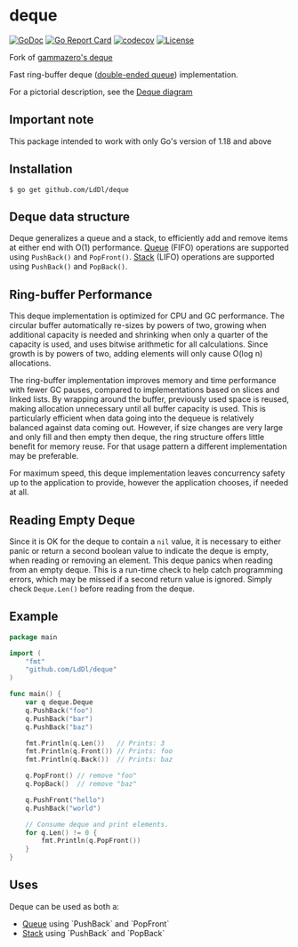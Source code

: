 # deque

[![GoDoc](https://pkg.go.dev/badge/github.com/LdDl/deque)](https://pkg.go.dev/github.com/LdDl/deque)
[![Go Report Card](https://goreportcard.com/badge/github.com/LdDl/deque)](https://goreportcard.com/report/github.com/LdDl/deque)
[![codecov](https://codecov.io/gh/LdDl/deque/branch/master/graph/badge.svg)](https://codecov.io/gh/LdDl/deque)
[![License](https://img.shields.io/badge/License-MIT-blue.svg)](LICENSE)

Fork of [gammazero's deque](https://github.com/gammazero/deque)

Fast ring-buffer deque ([double-ended queue](https://en.wikipedia.org/wiki/Double-ended_queue)) implementation.

For a pictorial description, see the [Deque diagram](https://github.com/LdDl/deque/wiki)

## Important note

This package intended to work with only Go's version of 1.18 and above

## Installation

```shell
$ go get github.com/LdDl/deque
```

## Deque data structure

Deque generalizes a queue and a stack, to efficiently add and remove items at either end with O(1) performance.  [Queue](https://en.wikipedia.org/wiki/Queue_(abstract_data_type)) (FIFO) operations are supported using `PushBack()` and `PopFront()`.  [Stack](https://en.wikipedia.org/wiki/Stack_(abstract_data_type)) (LIFO) operations are supported using `PushBack()` and `PopBack()`.

## Ring-buffer Performance

This deque implementation is optimized for CPU and GC performance.  The circular buffer automatically re-sizes by powers of two, growing when additional capacity is needed and shrinking when only a quarter of the capacity is used, and uses bitwise arithmetic for all calculations.  Since growth is by powers of two, adding elements will only cause O(log n) allocations.

The ring-buffer implementation improves memory and time performance with fewer GC pauses, compared to implementations based on slices and linked lists.  By wrapping around the buffer, previously used space is reused, making allocation unnecessary until all buffer capacity is used.  This is particularly efficient when data going into the dequeue is relatively balanced against data coming out.  However, if size changes are very large and only fill and then empty then deque, the ring structure offers little benefit for memory reuse.  For that usage pattern a different implementation may be preferable.

For maximum speed, this deque implementation leaves concurrency safety up to the application to provide, however the application chooses, if needed at all.

## Reading Empty Deque

Since it is OK for the deque to contain a `nil` value, it is necessary to either panic or return a second boolean value to indicate the deque is empty, when reading or removing an element.  This deque panics when reading from an empty deque.  This is a run-time check to help catch programming errors, which may be missed if a second return value is ignored.  Simply check `Deque.Len()` before reading from the deque.

## Example

```go
package main

import (
    "fmt"
    "github.com/LdDl/deque"
)

func main() {
    var q deque.Deque
    q.PushBack("foo")
    q.PushBack("bar")
    q.PushBack("baz")

    fmt.Println(q.Len())   // Prints: 3
    fmt.Println(q.Front()) // Prints: foo
    fmt.Println(q.Back())  // Prints: baz

    q.PopFront() // remove "foo"
    q.PopBack()  // remove "baz"

    q.PushFront("hello")
    q.PushBack("world")

    // Consume deque and print elements.
    for q.Len() != 0 {
        fmt.Println(q.PopFront())
    }
}
```

## Uses

Deque can be used as both a:
- [Queue](https://en.wikipedia.org/wiki/Queue_(abstract_data_type)) using `PushBack` and `PopFront`
- [Stack](https://en.wikipedia.org/wiki/Stack_(abstract_data_type)) using `PushBack` and `PopBack`
